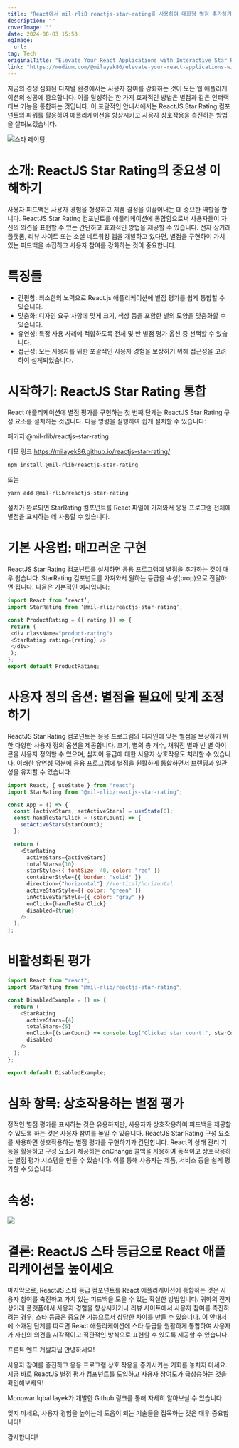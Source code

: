 ```yaml
---
title: "React에서 mil-rliB reactjs-star-rating를 사용하여 대화형 별점 추가하기"
description: ""
coverImage: ""
date: 2024-08-03 15:53
ogImage: 
  url: 
tag: Tech
originalTitle: "Elevate Your React Applications with Interactive Star Ratings Using mil-rlib reactjs-star-rating"
link: "https://medium.com/@milayek86/elevate-your-react-applications-with-interactive-star-ratings-using-mil-rlib-reactjs-star-rating-89c16a2d312f"
---
```




지금의 경쟁 심화된 디지털 환경에서는 사용자 참여를 강화하는 것이 모든 웹 애플리케이션의 성공에 중요합니다. 이를 달성하는 한 가지 효과적인 방법은 별점과 같은 인터랙티브 기능을 통합하는 것입니다. 이 포괄적인 안내서에서는 ReactJS Star Rating 컴포넌트의 파워를 활용하여 애플리케이션을 향상시키고 사용자 상호작용을 촉진하는 방법을 살펴보겠습니다.

![스타 레이팅](https://miro.medium.com/v2/resize:fit:800/1*LZPO47MOhKzcpbk324pTIQ.gif)

# 소개: ReactJS Star Rating의 중요성 이해하기

사용자 피드백은 사용자 경험을 형성하고 제품 결정을 이끌어내는 데 중요한 역할을 합니다. ReactJS Star Rating 컴포넌트를 애플리케이션에 통합함으로써 사용자들이 자신의 의견을 표현할 수 있는 간단하고 효과적인 방법을 제공할 수 있습니다. 전자 상거래 플랫폼, 리뷰 사이트 또는 소셜 네트워킹 앱을 개발하고 있다면, 별점을 구현하여 가치 있는 피드백을 수집하고 사용자 참여를 강화하는 것이 중요합니다.

<div class="content-ad"></div>

# 특징들

- 간편함: 최소한의 노력으로 React.js 애플리케이션에 별점 평가를 쉽게 통합할 수 있습니다.
- 맞춤화: 디자인 요구 사항에 맞게 크기, 색상 등을 포함한 별의 모양을 맞춤화할 수 있습니다.
- 유연성: 특정 사용 사례에 적합하도록 전체 및 반 별점 평가 옵션 중 선택할 수 있습니다.
- 접근성: 모든 사용자를 위한 포괄적인 사용자 경험을 보장하기 위해 접근성을 고려하여 설계되었습니다.

# 시작하기: ReactJS Star Rating 통합

React 애플리케이션에 별점 평가를 구현하는 첫 번째 단계는 ReactJS Star Rating 구성 요소를 설치하는 것입니다. 다음 명령을 실행하여 쉽게 설치할 수 있습니다:

<div class="content-ad"></div>

패키지 @mil-rlib/reactjs-star-rating

데모 링크 https://milayek86.github.io/reactjs-star-rating/

```js
npm install @mil-rlib/reactjs-star-rating
```

또는

<div class="content-ad"></div>

```js
yarn add @mil-rlib/reactjs-star-rating
```

설치가 완료되면 StarRating 컴포넌트를 React 파일에 가져와서 응용 프로그램 전체에 별점을 표시하는 데 사용할 수 있습니다.

# 기본 사용법: 매끄러운 구현

ReactJS Star Rating 컴포넌트를 설치하면 응용 프로그램에 별점을 추가하는 것이 매우 쉽습니다. StarRating 컴포넌트를 가져와서 원하는 등급을 속성(prop)으로 전달하면 됩니다. 다음은 기본적인 예시입니다:

<div class="content-ad"></div>

```js
import React from ‘react’;
import StarRating from ‘@mil-rlib/reactjs-star-rating’;

const ProductRating = ({ rating }) => {
 return (
 <div className="product-rating">
 <StarRating rating={rating} />
 </div>
 );
};
export default ProductRating;
```

# 사용자 정의 옵션: 별점을 필요에 맞게 조정하기

ReactJS Star Rating 컴포넌트는 응용 프로그램의 디자인에 맞는 별점을 보장하기 위한 다양한 사용자 정의 옵션을 제공합니다. 크기, 별의 총 개수, 채워진 별과 빈 별 아이콘을 사용자 정의할 수 있으며, 심지어 등급에 대한 사용자 상호작용도 처리할 수 있습니다. 이러한 유연성 덕분에 응용 프로그램에 별점을 원활하게 통합하면서 브랜딩과 일관성을 유지할 수 있습니다.

```js
import React, { useState } from "react";
import StarRating from "@mil-rlib/reactjs-star-rating";

const App = () => {
  const [activeStars, setActiveStars] = useState(0);
  const handleStarClick = (starCount) => {
    setActiveStars(starCount);
  };

  return (
    <StarRating
      activeStars={activeStars}
      totalStars={10}
      starStyle={{ fontSize: 40, color: "red" }}
      containerStyle={{ border: "solid" }}
      direction={"horizontal"} //vertical/horizontal
      activeStarStyle={{ color: "green" }}
      inActiveStarStyle={{ color: "gray" }}
      onClick={handleStarClick}
      disabled={true}
    />
  );
};
```

<div class="content-ad"></div>

# 비활성화된 평가

```js
import React from "react";
import StarRating from "@mil-rlib/reactjs-star-rating";

const DisabledExample = () => {
  return (
    <StarRating
      activeStars={4}
      totalStars={5}
      onClick={(starCount) => console.log("Clicked star count:", starCount)}
      disabled
    />
  );
};

export default DisabledExample;
```

# 심화 항목: 상호작용하는 별점 평가

정적인 별점 평가를 표시하는 것은 유용하지만, 사용자가 상호작용하여 피드백을 제공할 수 있도록 하는 것은 사용자 참여를 높일 수 있습니다. ReactJS Star Rating 구성 요소를 사용하면 상호작용하는 별점 평가를 구현하기가 간단합니다. React의 상태 관리 기능을 활용하고 구성 요소가 제공하는 onChange 콜백을 사용하여 동적이고 상호작용하는 별점 평가 시스템을 만들 수 있습니다. 이를 통해 사용자는 제품, 서비스 등을 쉽게 평가할 수 있습니다.

<div class="content-ad"></div>

# 속성:

<img src="/assets/img/ElevateYourReactApplicationswithInteractiveStarRatingsUsingmil-rlibreactjs-star-rating_1.png" />

# 결론: ReactJS 스타 등급으로 React 애플리케이션을 높이세요

마지막으로, ReactJS 스타 등급 컴포넌트를 React 애플리케이션에 통합하는 것은 사용자 참여를 촉진하고 가치 있는 피드백을 모을 수 있는 확실한 방법입니다. 귀하의 전자 상거래 플랫폼에서 사용자 경험을 향상시키거나 리뷰 사이트에서 사용자 참여를 촉진하려는 경우, 스타 등급은 중요한 기능으로서 상당한 차이를 만들 수 있습니다. 이 안내서에 소개된 단계를 따르면 React 애플리케이션에 스타 등급을 원활하게 통합하여 사용자가 자신의 의견을 시각적이고 직관적인 방식으로 표현할 수 있도록 제공할 수 있습니다.

<div class="content-ad"></div>

프론트 엔드 개발자님 안녕하세요!

사용자 참여를 증진하고 응용 프로그램 상호 작용을 증가시키는 기회를 놓치지 마세요. 지금 바로 ReactJS 별점 평가 컴포넌트를 도입하고 사용자 참여도가 급상승하는 것을 확인해보세요!

Monowar Iqbal layek가 개발한 Github 링크를 통해 자세히 알아보실 수 있습니다.

잊지 마세요, 사용자 경험을 높이는데 도움이 되는 기술들을 접목하는 것은 매우 중요합니다!

감사합니다!
